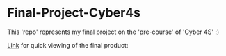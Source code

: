 # Final-Project-Cyber4s

This 'repo' represents my final project on the 'pre-course' of 'Cyber 4S' :)

[Link]() for quick viewing of the final product:

